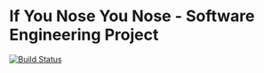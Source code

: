 # If You Nose You Nose - Software Engineering Project

[![Build Status](https://travis-ci.com/oisinq/ifyounoseyounose.svg?token=APvLpdkkjFrJKhxMEcDa&branch=master)](https://travis-ci.com/oisinq/ifyounoseyounose)
